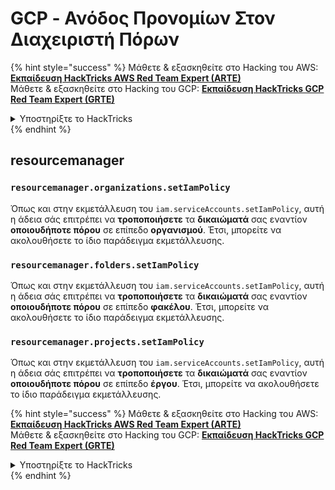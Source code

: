 # GCP - Ανόδος Προνομίων Στον Διαχειριστή Πόρων

{% hint style="success" %}
Μάθετε & εξασκηθείτε στο Hacking του AWS:<img src="/.gitbook/assets/image.png" alt="" data-size="line">[**Εκπαίδευση HackTricks AWS Red Team Expert (ARTE)**](https://training.hacktricks.xyz/courses/arte)<img src="/.gitbook/assets/image.png" alt="" data-size="line">\
Μάθετε & εξασκηθείτε στο Hacking του GCP: <img src="/.gitbook/assets/image (2).png" alt="" data-size="line">[**Εκπαίδευση HackTricks GCP Red Team Expert (GRTE)**<img src="/.gitbook/assets/image (2).png" alt="" data-size="line">](https://training.hacktricks.xyz/courses/grte)

<details>

<summary>Υποστηρίξτε το HackTricks</summary>

* Ελέγξτε τα [**σχέδια συνδρομής**](https://github.com/sponsors/carlospolop)!
* **Εγγραφείτε** 💬 [**στην ομάδα Discord**](https://discord.gg/hRep4RUj7f) ή στην [**ομάδα telegram**](https://t.me/peass) ή **ακολουθήστε** μας στο **Twitter** 🐦 [**@hacktricks\_live**](https://twitter.com/hacktricks\_live)**.**
* **Μοιραστείτε κόλπα χάκινγκ υποβάλλοντας PRs** στα αποθετήρια [**HackTricks**](https://github.com/carlospolop/hacktricks) και [**HackTricks Cloud**](https://github.com/carlospolop/hacktricks-cloud).

</details>
{% endhint %}

## resourcemanager

### `resourcemanager.organizations.setIamPolicy`

Όπως και στην εκμετάλλευση του `iam.serviceAccounts.setIamPolicy`, αυτή η άδεια σάς επιτρέπει να **τροποποιήσετε** τα **δικαιώματά** σας εναντίον **οποιουδήποτε πόρου** σε επίπεδο **οργανισμού**. Έτσι, μπορείτε να ακολουθήσετε το ίδιο παράδειγμα εκμετάλλευσης.

### `resourcemanager.folders.setIamPolicy`

Όπως και στην εκμετάλλευση του `iam.serviceAccounts.setIamPolicy`, αυτή η άδεια σάς επιτρέπει να **τροποποιήσετε** τα **δικαιώματά** σας εναντίον **οποιουδήποτε πόρου** σε επίπεδο **φακέλου**. Έτσι, μπορείτε να ακολουθήσετε το ίδιο παράδειγμα εκμετάλλευσης.

### `resourcemanager.projects.setIamPolicy`

Όπως και στην εκμετάλλευση του `iam.serviceAccounts.setIamPolicy`, αυτή η άδεια σάς επιτρέπει να **τροποποιήσετε** τα **δικαιώματά** σας εναντίον **οποιουδήποτε πόρου** σε επίπεδο **έργου**. Έτσι, μπορείτε να ακολουθήσετε το ίδιο παράδειγμα εκμετάλλευσης.

{% hint style="success" %}
Μάθετε & εξασκηθείτε στο Hacking του AWS:<img src="/.gitbook/assets/image.png" alt="" data-size="line">[**Εκπαίδευση HackTricks AWS Red Team Expert (ARTE)**](https://training.hacktricks.xyz/courses/arte)<img src="/.gitbook/assets/image.png" alt="" data-size="line">\
Μάθετε & εξασκηθείτε στο Hacking του GCP: <img src="/.gitbook/assets/image (2).png" alt="" data-size="line">[**Εκπαίδευση HackTricks GCP Red Team Expert (GRTE)**<img src="/.gitbook/assets/image (2).png" alt="" data-size="line">](https://training.hacktricks.xyz/courses/grte)

<details>

<summary>Υποστηρίξτε το HackTricks</summary>

* Ελέγξτε τα [**σχέδια συνδρομής**](https://github.com/sponsors/carlospolop)!
* **Εγγραφείτε** 💬 [**στην ομάδα Discord**](https://discord.gg/hRep4RUj7f) ή στην [**ομάδα telegram**](https://t.me/peass) ή **ακολουθήστε** μας στο **Twitter** 🐦 [**@hacktricks\_live**](https://twitter.com/hacktricks\_live)**.**
* **Μοιραστείτε κόλπα χάκινγκ υποβάλλοντας PRs** στα αποθετήρια [**HackTricks**](https://github.com/carlospolop/hacktricks) και [**HackTricks Cloud**](https://github.com/carlospolop/hacktricks-cloud).

</details>
{% endhint %}
